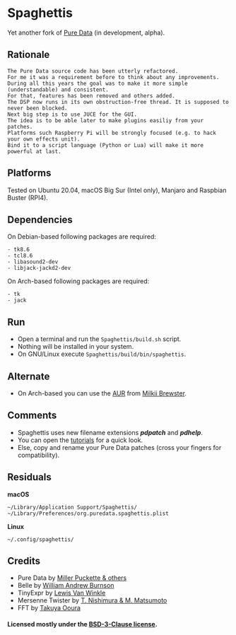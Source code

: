 
# Spaghettis

Yet another fork of [Pure Data](http://msp.ucsd.edu/) (in development, alpha).

## Rationale

```
The Pure Data source code has been utterly refactored.
For me it was a requirement before to think about any improvements.
During all this years the goal was to make it more simple (understandable) and consistent.
For that, features has been removed and others added.
The DSP now runs in its own obstruction-free thread. It is supposed to never been blocked.
Next big step is to use JUCE for the GUI.
The idea is to be able later to make plugins easiliy from your patches.
Platforms such Raspberry Pi will be strongly focused (e.g. to hack your own effects unit).
Bind it to a script language (Python or Lua) will make it more powerful at last.
```

## Platforms

Tested on Ubuntu 20.04, macOS Big Sur (Intel only), Manjaro and Raspbian Buster (RPI4).
        
## Dependencies

On Debian-based following packages are required:
    
    - tk8.6
    - tcl8.6
    - libasound2-dev
    - libjack-jackd2-dev
    
On Arch-based following packages are required:
    
    - tk
    - jack

## Run

- Open a terminal and run the `Spaghettis/build.sh` script.
- Nothing will be installed in your system.
- On GNU/Linux execute `Spaghettis/build/bin/spaghettis`.

## Alternate

- On Arch-based you can use the [AUR](https://aur.archlinux.org/packages/spaghettis-git/) from  [Milkii Brewster](https://github.com/mxmilkiib).

## Comments

- Spaghettis uses new filename extensions ***pdpatch*** and ***pdhelp***.
- You can open the [tutorials](https://github.com/Spaghettis/Tools) for a quick look.
- Else, copy and rename your Pure Data patches (cross your fingers for compatibility).

## Residuals

**macOS**

    ~/Library/Application Support/Spaghettis/
    ~/Library/Preferences/org.puredata.spaghettis.plist

**Linux**

    ~/.config/spaghettis/

## Credits

- Pure Data by [Miller Puckette & others](http://msp.ucsd.edu/Software/pd-README.txt)
- Belle by [William Andrew Burnson](https://github.com/burnson)
- TinyExpr by [Lewis Van Winkle](https://github.com/codeplea/tinyexpr)
- Mersenne Twister by [T. Nishimura & M. Matsumoto](http://www.math.sci.hiroshima-u.ac.jp/~m-mat)
- FFT by [Takuya Ooura](http://www.kurims.kyoto-u.ac.jp/~ooura/fft.html)
    
#### Licensed mostly under the [BSD-3-Clause license](https://opensource.org/licenses/BSD-3-Clause).
